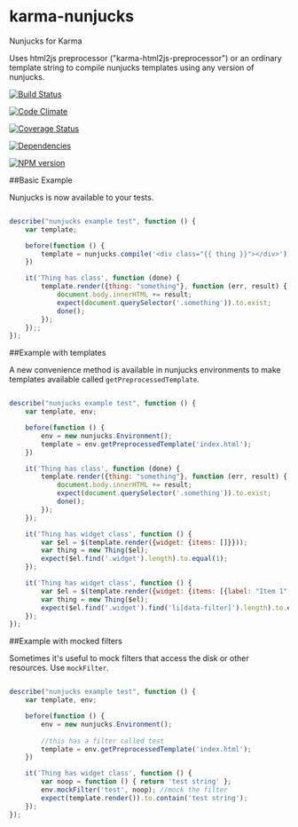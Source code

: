 karma-nunjucks
===========

Nunjucks for Karma

Uses html2js preprocessor ("karma-html2js-preprocessor") or an ordinary template string to compile nunjucks templates
using any version of nunjucks.

[![Build Status](https://travis-ci.org/TakenPilot/karma-nunjucks.svg?branch=master)](https://travis-ci.org/TakenPilot/karma-nunjucks)

[![Code Climate](https://codeclimate.com/github/TakenPilot/karma-nunjucks/badges/gpa.svg)](https://codeclimate.com/github/TakenPilot/karma-nunjucks)

[![Coverage Status](https://coveralls.io/repos/TakenPilot/karma-nunjucks/badge.png?branch=master)](https://coveralls.io/r/TakenPilot/karma-nunjucks?branch=master)

[![Dependencies](https://david-dm.org/TakenPilot/karma-nunjucks.svg?style=flat)](https://david-dm.org/TakenPilot/karma-nunjucks.svg?style=flat)

[![NPM version](https://badge.fury.io/js/general-markov.svg)](http://badge.fury.io/js/general-markov)


##Basic Example

Nunjucks is now available to your tests.

```javascript

describe("nunjucks example test", function () {
    var template;

    before(function () {
        template = nunjucks.compile('<div class="{{ thing }}"></div>');
    })

    it('Thing has class', function (done) {
        template.render({thing: "something"}, function (err, result) {
            document.body.innerHTML += result;
            expect(document.querySelector('.something')).to.exist;
            done();
        });
    });;    
});

```

##Example with templates

A new convenience method is available in nunjucks environments to make templates available 
called `getPreprocessedTemplate`.

```javascript

describe("nunjucks example test", function () {
    var template, env;

    before(function () {
        env = new nunjucks.Environment();
        template = env.getPreprocessedTemplate('index.html');
    })

    it('Thing has class', function (done) {
        template.render({thing: "something"}, function (err, result) {
            document.body.innerHTML += result;
            expect(document.querySelector('.something')).to.exist;
            done();
        });
    });

    it('Thing has widget class', function () {
        var $el = $(template.render({widget: {items: []}}));
        var thing = new Thing($el);
        expect($el.find('.widget').length).to.equal(1);
    });

    it('Thing has widget class', function () {
        var $el = $(template.render({widget: {items: [{label: "Item 1", tag: "itemTag"}]}}));
        var thing = new Thing($el);
        expect($el.find('.widget').find('li[data-filter]').length).to.equal(1);
    });
});

```

##Example with mocked filters

Sometimes it's useful to mock filters that access the disk or other resources.  Use `mockFilter`.

```javascript

describe("nunjucks example test", function () {
    var template, env;

    before(function () {
        env = new nunjucks.Environment();
        
        //this has a filter called test
        template = env.getPreprocessedTemplate('index.html'); 
    })

    it('Thing has widget class', function () {
        var noop = function () { return 'test string' };
        env.mockFilter('test', noop); //mock the filter
        expect(template.render()).to.contain('test string');
    });
});

```
